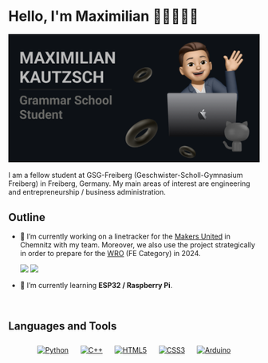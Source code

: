 # Hello, I'm Maximilian 👋🏼👨🏼‍💻
  
<img src = "gh-header-image.png" alt = "banner that says Maximilian Kautzsch - Grammar School Student alongside memoji illustration of Maximilian">

I am a fellow student at GSG-Freiberg (Geschwister-Scholl-Gymnasium Freiberg) in Freiberg, Germany. My main areas of interest are engineering and entrepreneurship / business administration.  
  


## Outline


- 🔭 I’m currently working on a linetracker for the [Makers United](https://www.makers-united.de/) in Chemnitz with my team. Moreover, we also use the project strategically in order to prepare for the [WRO](https://www.worldrobotolympiad.de/) (FE Category) in 2024.
  
  <img src="https://chemnitz2025.de/wp-content/uploads/2022/06/makers_united_header_113364_orig.jpg" height ="80" width="auto" >
  <img src="https://g-h-s.de/images/unterricht/ag/robotic/wro/WRO2.png" height="80" width="auto" >


- 🌱 I’m currently learning **ESP32 / Raspberry Pi**.


<br/>  


## Languages and Tools  
<div align="center">  
<a href="https://www.python.org/" target="_blank"><img style="margin: 10px" src="https://profilinator.rishav.dev/skills-assets/python-original.svg" alt="Python" height="25" /></a>  
<a href="https://www.cplusplus.com/" target="_blank"><img style="margin: 10px" src="https://profilinator.rishav.dev/skills-assets/cplusplus-original.svg" alt="C++" height="25" /></a>  
<a href="https://en.wikipedia.org/wiki/HTML5" target="_blank"><img style="margin: 10px" src="https://profilinator.rishav.dev/skills-assets/html5-original-wordmark.svg" alt="HTML5" height="25" /></a>  
<a href="https://www.w3schools.com/css/" target="_blank"><img style="margin: 10px" src="https://profilinator.rishav.dev/skills-assets/css3-original-wordmark.svg" alt="CSS3" height="25" /></a>  
<a href="https://www.arduino.cc/" target="_blank"><img style="margin: 10px" src="https://profilinator.rishav.dev/skills-assets/arduino.png" alt="Arduino" height="25" /></a>  
</div>  

